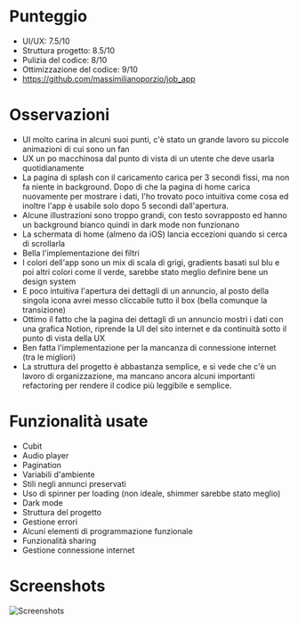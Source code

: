 # Punteggio

-   UI/UX: 7.5/10
-   Struttura progetto: 8.5/10
-   Pulizia del codice: 8/10
-   Ottimizzazione del codice: 9/10
-   https://github.com/massimilianoporzio/job_app

# Osservazioni

-   UI molto carina in alcuni suoi punti, c'è stato un grande lavoro su piccole animazioni di cui sono un fan
-   UX un po macchinosa dal punto di vista di un utente che deve usarla quotidianamente
-   La pagina di splash con il caricamento carica per 3 secondi fissi, ma non fa niente in background. Dopo di che la pagina di home carica nuovamente per mostrare i dati, l'ho trovato poco intuitiva come cosa ed inoltre l'app è usabile solo dopo 5 secondi dall'apertura.
-   Alcune illustrazioni sono troppo grandi, con testo sovrapposto ed hanno un background bianco quindi in dark mode non funzionano
-   La schermata di home (almeno da iOS) lancia eccezioni quando si cerca di scrollarla
-   Bella l'implementazione dei filtri
-   I colori dell'app sono un mix di scala di grigi, gradients basati sul blu e poi altri colori come il verde, sarebbe stato meglio definire bene un design system
-   E poco intuitiva l'apertura dei dettagli di un annuncio, al posto della singola icona avrei messo cliccabile tutto il box (bella comunque la transizione)
-   Ottimo il fatto che la pagina dei dettagli di un annuncio mostri i dati con una grafica Notion, riprende la UI del sito internet e da continuità sotto il punto di vista della UX
-   Ben fatta l'implementazione per la mancanza di connessione internet (tra le migliori)
-   La struttura del progetto è abbastanza semplice, e si vede che c'è un lavoro di organizzazione, ma mancano ancora alcuni importanti refactoring per rendere il codice più leggibile e semplice.

# Funzionalità usate

-   Cubit
-   Audio player
-   Pagination
-   Variabili d'ambiente
-   Stili negli annunci preservati
-   Uso di spinner per loading (non ideale, shimmer sarebbe stato meglio)
-   Dark mode
-   Struttura del progetto
-   Gestione errori
-   Alcuni elementi di programmazione funzionale
-   Funzionalità sharing
-   Gestione connessione internet

# Screenshots

![Screenshots](./screenshot.jpg)
